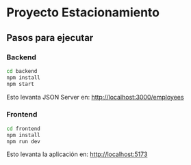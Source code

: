 # Proyecto Estacionamiento

## Pasos para ejecutar

### Backend
```bash
cd backend
npm install
npm start
```
Esto levanta JSON Server en: [http://localhost:3000/employees](http://localhost:3000/employees)

### Frontend
```bash
cd frontend
npm install
npm run dev
```
Esto levanta la aplicación en: [http://localhost:5173](http://localhost:5173)

